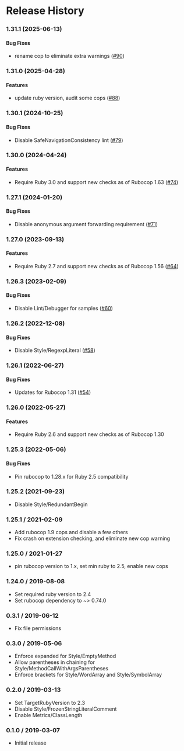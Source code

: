 # Release History

### 1.31.1 (2025-06-13)

#### Bug Fixes

* rename cop to eliminate extra warnings ([#90](https://github.com/googleapis/ruby-style/issues/90)) 

### 1.31.0 (2025-04-28)

#### Features

* update ruby version, audit some cops ([#88](https://github.com/googleapis/ruby-style/issues/88)) 

### 1.30.1 (2024-10-25)

#### Bug Fixes

* Disable SafeNavigationConsistency lint ([#79](https://github.com/googleapis/ruby-style/issues/79)) 

### 1.30.0 (2024-04-24)

#### Features

* Require Ruby 3.0 and support new checks as of Rubocop 1.63 ([#74](https://github.com/googleapis/ruby-style/issues/74)) 

### 1.27.1 (2024-01-20)

#### Bug Fixes

* Disable anonymous argument forwarding requirement ([#71](https://github.com/googleapis/ruby-style/issues/71)) 

### 1.27.0 (2023-09-13)

#### Features

* Require Ruby 2.7 and support new checks as of Rubocop 1.56 ([#64](https://github.com/googleapis/ruby-style/issues/64)) 

### 1.26.3 (2023-02-09)

#### Bug Fixes

* Disable Lint/Debugger for samples ([#60](https://github.com/googleapis/ruby-style/issues/60)) 

### 1.26.2 (2022-12-08)

#### Bug Fixes

* Disable Style/RegexpLiteral ([#58](https://github.com/googleapis/ruby-style/issues/58)) 

### 1.26.1 (2022-06-27)

#### Bug Fixes

* Updates for Rubocop 1.31 ([#54](https://github.com/googleapis/ruby-style/issues/54)) 

### 1.26.0 (2022-05-27)

#### Features

* Require Ruby 2.6 and support new checks as of Rubocop 1.30

### 1.25.3 (2022-05-06)

#### Bug Fixes

* Pin rubocop to 1.28.x for Ruby 2.5 compatibility

### 1.25.2 (2021-09-23)

* Disable Style/RedundantBegin

### 1.25.1 / 2021-02-09

* Add rubocop 1.9 cops and disable a few others
* Fix crash on extension checking, and eliminate new cop warning

### 1.25.0 / 2021-01-27

* pin rubocop version to 1.x, set min ruby to 2.5, enable new cops

### 1.24.0 / 2019-08-08

* Set required ruby version to 2.4
* Set rubocop dependency to ~> 0.74.0

### 0.3.1 / 2019-06-12

* Fix file permissions

### 0.3.0 / 2019-05-06

* Enforce expanded for Style/EmptyMethod
* Allow parentheses in chaining for Style/MethodCallWithArgsParentheses
* Enforce brackets for Style/WordArray and Style/SymbolArray

### 0.2.0 / 2019-03-13

* Set TargetRubyVersion to 2.3 
* Disable Style/FrozenStringLiteralComment
* Enable Metrics/ClassLength

### 0.1.0 / 2019-03-07

* Initial release
